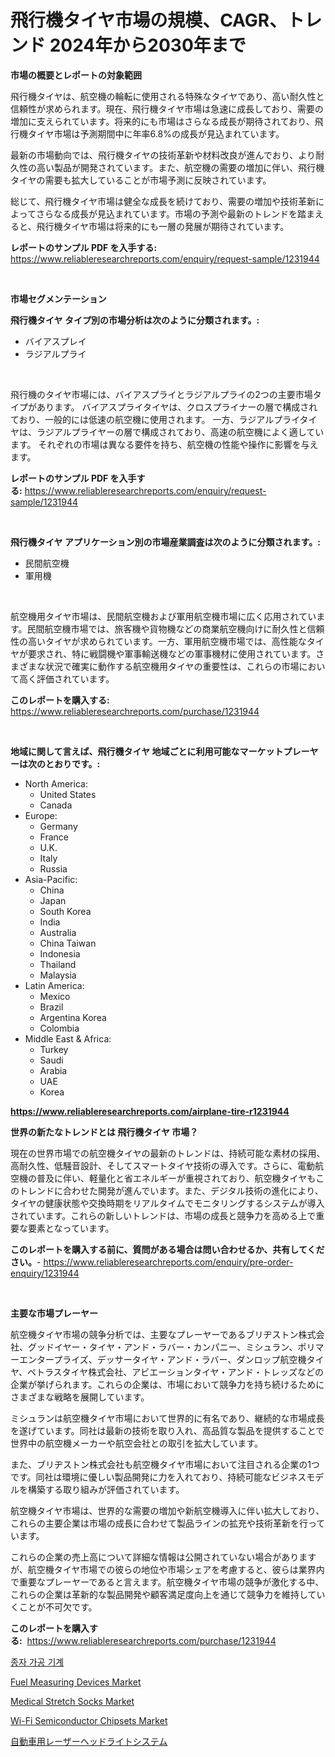 <p><h1>飛行機タイヤ市場の規模、CAGR、トレンド 2024年から2030年まで</h1></p><p><strong>市場の概要とレポートの対象範囲</strong></p>
<p><p>飛行機タイヤは、航空機の輪転に使用される特殊なタイヤであり、高い耐久性と信頼性が求められます。現在、飛行機タイヤ市場は急速に成長しており、需要の増加に支えられています。将来的にも市場はさらなる成長が期待されており、飛行機タイヤ市場は予測期間中に年率6.8%の成長が見込まれています。</p><p>最新の市場動向では、飛行機タイヤの技術革新や材料改良が進んでおり、より耐久性の高い製品が開発されています。また、航空機の需要の増加に伴い、飛行機タイヤの需要も拡大していることが市場予測に反映されています。</p><p>総じて、飛行機タイヤ市場は健全な成長を続けており、需要の増加や技術革新によってさらなる成長が見込まれています。市場の予測や最新のトレンドを踏まえると、飛行機タイヤ市場は将来的にも一層の発展が期待されています。</p></p>
<p><strong>レポートのサンプル PDF を入手する:</strong> <a href="https://www.reliableresearchreports.com/enquiry/request-sample/1231944">https://www.reliableresearchreports.com/enquiry/request-sample/1231944</a></p>
<p>&nbsp;</p>
<p><strong>市場セグメンテーション</strong></p>
<p><strong>飛行機タイヤ タイプ別の市場分析は次のように分類されます。:</strong></p>
<p><ul><li>バイアスプレイ</li><li>ラジアルプライ</li></ul></p>
<p>&nbsp;</p>
<p><p>飛行機のタイヤ市場には、バイアスプライとラジアルプライの2つの主要市場タイプがあります。 バイアスプライタイヤは、クロスプライナーの層で構成されており、一般的には低速の航空機に使用されます。 一方、ラジアルプライタイヤは、ラジアルプライヤーの層で構成されており、高速の航空機によく適しています。 それぞれの市場は異なる要件を持ち、航空機の性能や操作に影響を与えます。</p></p>
<p><strong>レポートのサンプル PDF を入手する:</strong>&nbsp;<a href="https://www.reliableresearchreports.com/enquiry/request-sample/1231944">https://www.reliableresearchreports.com/enquiry/request-sample/1231944</a></p>
<p>&nbsp;</p>
<p><strong> 飛行機タイヤ アプリケーション別の市場産業調査は次のように分類されます。:</strong></p>
<p><ul><li>民間航空機</li><li>軍用機</li></ul></p>
<p>&nbsp;</p>
<p><p>航空機用タイヤ市場は、民間航空機および軍用航空機市場に広く応用されています。民間航空機市場では、旅客機や貨物機などの商業航空機向けに耐久性と信頼性の高いタイヤが求められています。一方、軍用航空機市場では、高性能なタイヤが要求され、特に戦闘機や軍事輸送機などの軍事機材に使用されています。さまざまな状況で確実に動作する航空機用タイヤの重要性は、これらの市場において高く評価されています。</p></p>
<p><strong>このレポートを購入する:</strong>&nbsp; <a href="https://www.reliableresearchreports.com/purchase/1231944">https://www.reliableresearchreports.com/purchase/1231944</a></p>
<p>&nbsp;</p>
<p><strong>地域に関して言えば、飛行機タイヤ 地域ごとに利用可能なマーケットプレーヤーは次のとおりです。:</strong></p>
<p><ul>
    <li>
        North America:
        <ul>
            <li>United States</li>
            <li>Canada</li>
        </ul>
    </li>
    <li>
        Europe:
        <ul>
            <li>Germany</li>
            <li>France</li>
            <li>U.K.</li>
            <li>Italy</li>
            <li>Russia</li>
        </ul>
    </li>
    <li>
        Asia-Pacific:
        <ul>
            <li>China</li>
            <li>Japan</li>
            <li>South Korea</li>
            <li>India</li>
            <li>Australia</li>
            <li>China Taiwan</li>
            <li>Indonesia</li>
            <li>Thailand</li>
            <li>Malaysia</li>
        </ul>
    </li>
    <li>
        Latin America:
        <ul>
            <li>Mexico</li>
            <li>Brazil</li>
            <li>Argentina Korea</li>
            <li>Colombia</li>
        </ul>
    </li>
    <li>
        Middle East & Africa:
        <ul>
            <li>Turkey</li>
            <li>Saudi</li>
            <li>Arabia</li>
            <li>UAE</li>
            <li>Korea</li>
        </ul>
    </li>
    </ul></p>
<p><strong><a href="https://www.reliableresearchreports.com/airplane-tire-r1231944">https://www.reliableresearchreports.com/airplane-tire-r1231944</a></strong>&nbsp;</p>
<p><strong>世界の新たなトレンドとは 飛行機タイヤ 市場？</strong></p>
<p><p>現在の世界市場での航空機タイヤの最新のトレンドは、持続可能な素材の採用、高耐久性、低騒音設計、そしてスマートタイヤ技術の導入です。さらに、電動航空機の普及に伴い、軽量化と省エネルギーが重視されており、航空機タイヤもこのトレンドに合わせた開発が進んでいます。また、デジタル技術の進化により、タイヤの健康状態や交換時期をリアルタイムでモニタリングするシステムが導入されています。これらの新しいトレンドは、市場の成長と競争力を高める上で重要な要素となっています。</p></p>
<p><strong>このレポートを購入する前に、質問がある場合は問い合わせるか、共有してください。</strong>- <a href="https://www.reliableresearchreports.com/enquiry/pre-order-enquiry/1231944">https://www.reliableresearchreports.com/enquiry/pre-order-enquiry/1231944</a></p>
<p>&nbsp;</p>
<p><strong>主要な市場プレーヤー</strong></p>
<p><p>航空機タイヤ市場の競争分析では、主要なプレーヤーであるブリヂストン株式会社、グッドイヤー・タイヤ・アンド・ラバー・カンパニー、ミシュラン、ポリマーエンタープライズ、デッサータイヤ・アンド・ラバー、ダンロップ航空機タイヤ、ペトラスタイヤ株式会社、アビエーションタイヤ・アンド・トレッズなどの企業が挙げられます。これらの企業は、市場において競争力を持ち続けるためにさまざまな戦略を展開しています。</p><p>ミシュランは航空機タイヤ市場において世界的に有名であり、継続的な市場成長を遂げています。同社は最新の技術を取り入れ、高品質な製品を提供することで世界中の航空機メーカーや航空会社との取引を拡大しています。</p><p>また、ブリヂストン株式会社も航空機タイヤ市場において注目される企業の1つです。同社は環境に優しい製品開発に力を入れており、持続可能なビジネスモデルを構築する取り組みが評価されています。</p><p>航空機タイヤ市場は、世界的な需要の増加や新航空機導入に伴い拡大しており、これらの主要企業は市場の成長に合わせて製品ラインの拡充や技術革新を行っています。</p><p>これらの企業の売上高について詳細な情報は公開されていない場合がありますが、航空機タイヤ市場での彼らの地位や市場シェアを考慮すると、彼らは業界内で重要なプレーヤーであると言えます。航空機タイヤ市場の競争が激化する中、これらの企業は革新的な製品開発や顧客満足度向上を通じて競争力を維持していくことが不可欠です。</p></p>
<p><strong>このレポートを購入する:</strong>&nbsp;&nbsp;<a href="https://www.reliableresearchreports.com/purchase/1231944">https://www.reliableresearchreports.com/purchase/1231944</a></p>
<p><p><a href="https://github.com/laholand/Market-Research-Report-List-3/blob/main/355674620357.md">종자 가공 기계</a></p><p><a href="https://github.com/JameTravis/Market-Research-Report-List-4/blob/main/fuel-measuring-devices-market.md">Fuel Measuring Devices Market</a></p><p><a href="https://www.linkedin.com/pulse/medical-stretch-socks-market-offers-provide-insightful-data-time-pyf5f?trackingId=DoEPXJBJPG%2Bfg%2BhWsBiYhg%3D%3D">Medical Stretch Socks Market</a></p><p><a href="https://www.linkedin.com/pulse/wi-fi-semiconductor-chipsets-market-research-report-key-rjkhe?trackingId=mOEibP3aodbDTc2%2BkX9sTA%3D%3D">Wi-Fi Semiconductor Chipsets Market</a></p><p><a href="https://medium.com/@bonniehoppe1/%E8%87%AA%E5%8B%95%E8%BB%8A%E7%94%A8%E3%83%AC%E3%83%BC%E3%82%B6%E3%83%BC%E3%83%98%E3%83%83%E3%83%89%E3%83%A9%E3%82%A4%E3%83%88%E3%82%B7%E3%82%B9%E3%83%86%E3%83%A0%E5%B8%82%E5%A0%B4-2031%E5%B9%B4%E3%81%BE%E3%81%A7%E3%81%AE%E5%8B%95%E5%90%91-%E4%BA%88%E6%B8%AC-%E7%AB%B6%E4%BA%89%E5%88%86%E6%9E%90-ae52adab03b2">自動車用レーザーヘッドライトシステム</a></p></p>